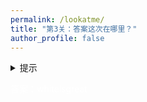 ```yaml
---
permalink: /lookatme/
title: "第3关：答案这次在哪里？"
author_profile: false
---
```


<details>
  <summary>提示</summary>
  <p>这一关的提示是：再仔细找一找</p>
</details>

<p style="color: white;">答案：whiteisgreat</p>